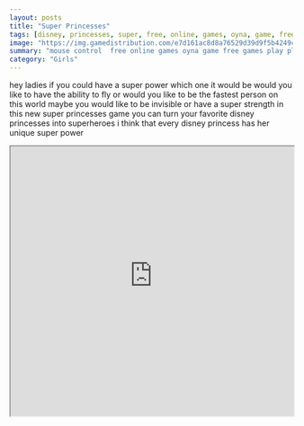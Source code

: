```yaml
---
layout: posts
title: "Super Princesses"
tags: [disney, princesses, super, free, online, games, oyna, game, free, games, play, play, games]
image: "https://img.gamedistribution.com/e7d161ac8d8a76529d39d9f5b4249ccb.jpg"
summary: "mouse control  free online games oyna game free games play play games"
category: "Girls"
---
```


hey ladies if you could have a super power which one it would be would you like to have the ability to fly or would you like to be the fastest person on this world maybe you would like to be invisible or have a super strength in this new super princesses game you can turn your favorite disney princesses into superheroes i think that every disney princess has her unique super power

<iframe width="100%" height="480px;" src="https://flash.gamedistribution.com?game=e7d161ac8d8a76529d39d9f5b4249ccb"></iframe>